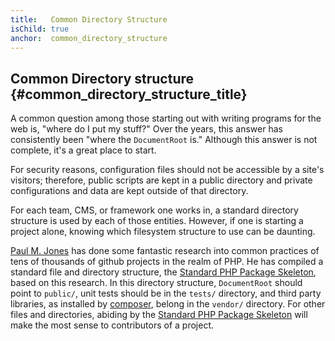 ```yaml
---
title:   Common Directory Structure
isChild: true
anchor:  common_directory_structure
---
```


## Common Directory structure {#common_directory_structure_title}

A common question among those starting out with writing programs for the web is, "where do I put my stuff?" Over the years, this answer has consistently been "where the `DocumentRoot` is." Although this answer is not complete, it's a great place to start.

For security reasons, configuration files should not be accessible by a site's visitors; therefore, public scripts are kept in a public directory and private configurations and data are kept outside of that directory.

For each team, CMS, or framework one works in, a standard directory structure is used by each of those entities. However, if one is starting a project alone, knowing which filesystem structure to use can be daunting.

[Paul M. Jones] has done some fantastic research into common practices of tens of thousands of github projects in the realm of PHP. He has compiled a standard file and directory structure, the [Standard PHP Package Skeleton], based on this research. In this directory structure, `DocumentRoot` should point to `public/`, unit tests should be in the `tests/` directory, and third party libraries, as installed by [composer], belong in the `vendor/` directory. For other files and directories, abiding by the [Standard PHP Package Skeleton] will make the most sense to contributors of a project.

[Paul M. Jones]: https://twitter.com/pmjones
[Standard PHP Package Skeleton]: https://github.com/php-pds/skeleton
[Composer]: /#composer_and_packagist
